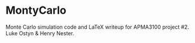 # MontyCarlo

Monte Carlo simulation code and LaTeX writeup for APMA3100 project #2.
Luke Ostyn & Henry Nester.
